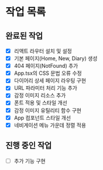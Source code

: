 # 작업 목록

## 완료된 작업
- [x] 리액트 라우터 설치 및 설정
- [x] 기본 페이지(Home, New, Diary) 생성
- [x] 404 페이지(NotFound) 추가
- [x] App.tsx의 CSS 문법 오류 수정
- [x] 다이어리 상세 페이지 라우팅 구현
- [x] URL 파라미터 처리 기능 추가
- [x] 감정 이미지 리소스 추가
- [x] 폰트 적용 및 스타일 개선
- [x] 감정 이미지 유틸리티 함수 구현
- [x] App 컴포넌트 스타일 개선
- [x] 네비게이션 메뉴 가운데 정렬 적용

## 진행 중인 작업
- [ ] 추가 기능 구현
